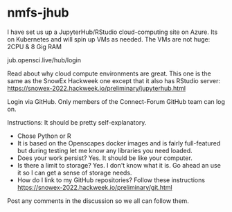 # nmfs-jhub

I have set us up a JupyterHub/RStudio cloud-computing site on Azure. Its on Kubernetes and will spin up VMs as needed. The VMs are not huge: 2CPU & 8 Gig RAM

jub.opensci.live/hub/login

Read about why cloud compute environments are great. This one is the same as the SnowEx Hackweek one except that it also has RStudio server: https://snowex-2022.hackweek.io/preliminary/jupyterhub.html

Login via GitHub. Only members of the Connect-Forum GitHub team can log on.

Instructions: It should be pretty self-explanatory.

* Chose Python or R
* It is based on the Openscapes docker images and is fairly full-featured but during testing let me know any libraries you need loaded.
* Does your work persist? Yes. It should be like your computer.
* Is there a limit to storage? Yes. I don't know what it is. Go ahead an use it so I can get a sense of storage needs.
* How do I link to my GitHub repositories? Follow these instructions https://snowex-2022.hackweek.io/preliminary/git.html

Post any comments in the discussion so we all can follow them.
